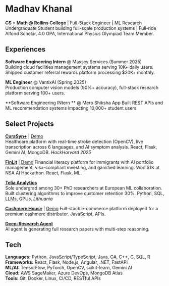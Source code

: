 # Madhav Khanal

**CS + Math @ Rollins College** | Full-Stack Engineer | ML Research
Undergraduate Student building full-scale production systems | Full-ride Alfond Scholar, 4.0 GPA, International Physics Olympiad Team Member.

## Experiences

**Software Engineering Intern** @ Massey Services (Summer 2025)  
Building cloud facilities management systems serving 10K+ daily users. Shipped customer referral rewards platform processing $20K+ monthly.

**ML Engineer** @ VantixAI (Spring 2025)  
Production computer vision models (90%+ accuracy), full-stack research platform serving 100+ users.

**Software Engineering INtern ** @ Mero Shiksha App
Built REST APIs and ML recommendation systems impacting 10,000+ student users

## Select Projects

**[CuraSyn+](https://github.com/actionproject-madhav/HackHarvard)** | [Demo](https://curasyn.onrender.com)  
Healthcare platform with real-time stroke detection (OpenCV), live transcription across 6 languages, and AI symptom analysis. React, Flask, Gemini AI, MongoDB. *HackHarvard 2025*

**[FinLit](https://github.com/actionproject-madhav/NSAhack)**  | [Demo](https://finlit-uyv5.onrender.com)
Financial literacy platform for immigrants with AI portfolio management, visa-compliant investing, and gamified learning. Won $1K at NSA AI Hackathon. React, Flask, ML.

**[Telia Analytics](https://github.com/actionproject-madhav/Telia_Analytics_Workshop)**  
Sole undergrad among 30+ PhD researchers at European ML collaboration. Built clustering algorithms to improve customer retention 30%. Python, SQL, LLMs, GPUs. *Lithuania*

**[Cashmere House](https://github.com/actionproject-madhav/Cashmere-House-Website)**  | [Demo](https://website-cashmere-house-of-nepal-frontend-b3rr.onrender.com/)
Full-stack e-commerce platform deployed for a premium cashmere distributor. JavaScript, APIs.

**[Deep-Research Agent](https://github.com/actionproject-madhav/Deep-Research)**  
AI agent is generating full research papers with multi-step reasoning. 


## Tech
**Languages:** Python, JavaScript/TypeScript, Java, C#, C++, C, SQL, R  
**Frameworks:** React, Flask, Node.js, Angular, .NET, FastAPI  
**ML/AI:** TensorFlow, PyTorch, OpenCV, scikit-learn, Gemini AI  
**Cloud:** AWS SageMaker, Azure DevOps, MongoDB Atlas  
**Tools:** Git, Docker, Linux, CI/CD, RESTful APIs


